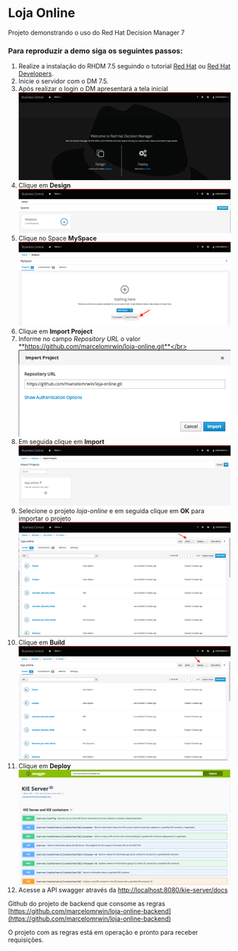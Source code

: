 Loja Online
=======================

Projeto demonstrando o uso do Red Hat Decision Manager 7

### Para reproduzir a demo siga os seguintes passos:
1. Realize a instalação do RHDM 7.5 seguindo o tutorial [Red Hat](https://access.redhat.com/documentation/en-us/red_hat_decision_manager/7.5/html/installing_and_configuring_red_hat_decision_manager_on_red_hat_jboss_eap_7.2/index) ou [Red Hat Developers](https://developers.redhat.com/products/red-hat-decision-manager/docs-and-apis).
1. Inicie o servidor com o DM 7.5.
1. Após realizar o login o DM apresentará a tela inicial
![01.png](images/01.png)
1. Clique em **Design**
![02.png](images/02.png)
1. Clique no Space **MySpace**
![03.png](images/03.png)
1. Clique em **Import Project**
1. Informe no campo _Repository URL_ o valor **https://github.com/marcelomrwin/loja-online.git**</br>
![04.png](images/04.png)
1. Em seguida clique em **Import**
![05.png](images/05.png)
1. Selecione o projeto _loja-online_ e em seguida clique em **OK** para importar o projeto
![06.png](images/06.png)
1. Clique em **Build**
![07.png](images/07.png)
1. Clique em **Deploy**
![08.png](images/08.png)
1. Acesse a API swagger através da [http://localhost:8080/kie-server/docs](http://localhost:8080/kie-server/docs/)

Github do projeto de backend que consome as regras [https://github.com/marcelomrwin/loja-online-backend](https://github.com/marcelomrwin/loja-online-backend)

O projeto com as regras está em operação e pronto para receber requisições.
